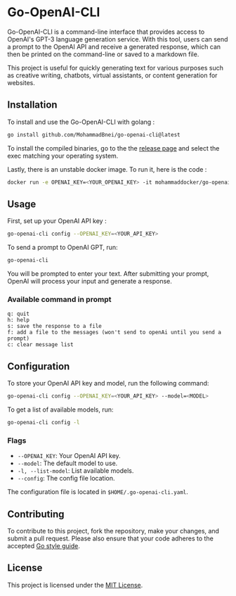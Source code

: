 # Go-OpenAI-CLI

Go-OpenAI-CLI is a command-line interface that provides access to OpenAI's GPT-3 language generation service. With this tool, users can send a prompt to the OpenAI API and receive a generated response, which can then be printed on the command-line or saved to a markdown file. 

This project is useful for quickly generating text for various purposes such as creative writing, chatbots, virtual assistants, or content generation for websites. 

## Installation

To install and use the Go-OpenAI-CLI with golang :

```sh
go install github.com/MohammadBnei/go-openai-cli@latest
```

To install the compiled binaries, go to the the [release page](https://github.com/MohammadBnei/go-openai-cli/releases/) and select the exec matching your operating system. 

Lastly, there is an unstable docker image. To run it, here is the code :
```sh
docker run -e OPENAI_KEY=<YOUR_OPENAI_KEY> -it mohammaddocker/go-openai-cli prompt
```

## Usage

First, set up your OpenAI API key :
```sh
go-openai-cli config --OPENAI_KEY=<YOUR_API_KEY>
```

To send a prompt to OpenAI GPT, run:
```sh
go-openai-cli
```

You will be prompted to enter your text. After submitting your prompt, OpenAI will process your input and generate a response.

### Available command in prompt 
```
q: quit
h: help
s: save the response to a file
f: add a file to the messages (won't send to openAi until you send a prompt)
c: clear message list
```

## Configuration

To store your OpenAI API key and model, run the following command:
```sh
go-openai-cli config --OPENAI_KEY=<YOUR_API_KEY> --model=<MODEL>
```

To get a list of available models, run:
```sh
go-openai-cli config -l
```

### Flags
- `--OPENAI_KEY`: Your OpenAI API key.
- `--model`: The default model to use.
- `-l, --list-model`: List available models.
- `--config`: The config file location.

The configuration file is located in `$HOME/.go-openai-cli.yaml`.

## Contributing

To contribute to this project, fork the repository, make your changes, and submit a pull request. Please also ensure that your code adheres to the accepted [Go style guide](https://golang.org/doc/effective_go.html). 

## License

This project is licensed under the [MIT License](https://opensource.org/licenses/MIT).